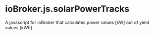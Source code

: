 # ioBroker.js.solarPowerTracks
A javascript for ioBroker that calculates power values [kW] out of yield values [kWh]
